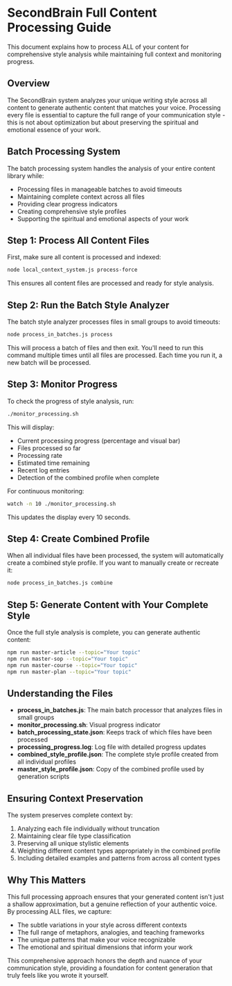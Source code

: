 # SecondBrain Full Content Processing Guide

This document explains how to process ALL of your content for comprehensive style analysis while maintaining full context and monitoring progress.

## Overview

The SecondBrain system analyzes your unique writing style across all content to generate authentic content that matches your voice. Processing every file is essential to capture the full range of your communication style - this is not about optimization but about preserving the spiritual and emotional essence of your work.

## Batch Processing System

The batch processing system handles the analysis of your entire content library while:
- Processing files in manageable batches to avoid timeouts
- Maintaining complete context across all files
- Providing clear progress indicators
- Creating comprehensive style profiles
- Supporting the spiritual and emotional aspects of your work

## Step 1: Process All Content Files

First, make sure all content is processed and indexed:

```bash
node local_context_system.js process-force
```

This ensures all content files are processed and ready for style analysis.

## Step 2: Run the Batch Style Analyzer

The batch style analyzer processes files in small groups to avoid timeouts:

```bash
node process_in_batches.js process
```

This will process a batch of files and then exit. You'll need to run this command multiple times until all files are processed. Each time you run it, a new batch will be processed.

## Step 3: Monitor Progress

To check the progress of style analysis, run:

```bash
./monitor_processing.sh
```

This will display:
- Current processing progress (percentage and visual bar)
- Files processed so far
- Processing rate
- Estimated time remaining
- Recent log entries
- Detection of the combined profile when complete

For continuous monitoring:

```bash
watch -n 10 ./monitor_processing.sh
```

This updates the display every 10 seconds.

## Step 4: Create Combined Profile

When all individual files have been processed, the system will automatically create a combined style profile. If you want to manually create or recreate it:

```bash
node process_in_batches.js combine
```

## Step 5: Generate Content with Your Complete Style

Once the full style analysis is complete, you can generate authentic content:

```bash
npm run master-article --topic="Your topic"
npm run master-sop --topic="Your topic"
npm run master-course --topic="Your topic"
npm run master-plan --topic="Your topic"
```

## Understanding the Files

- **process_in_batches.js**: The main batch processor that analyzes files in small groups
- **monitor_processing.sh**: Visual progress indicator
- **batch_processing_state.json**: Keeps track of which files have been processed
- **processing_progress.log**: Log file with detailed progress updates
- **combined_style_profile.json**: The complete style profile created from all individual profiles
- **master_style_profile.json**: Copy of the combined profile used by generation scripts

## Ensuring Context Preservation

The system preserves complete context by:
1. Analyzing each file individually without truncation
2. Maintaining clear file type classification
3. Preserving all unique stylistic elements
4. Weighting different content types appropriately in the combined profile
5. Including detailed examples and patterns from across all content types

## Why This Matters

This full processing approach ensures that your generated content isn't just a shallow approximation, but a genuine reflection of your authentic voice. By processing ALL files, we capture:

- The subtle variations in your style across different contexts
- The full range of metaphors, analogies, and teaching frameworks
- The unique patterns that make your voice recognizable
- The emotional and spiritual dimensions that inform your work

This comprehensive approach honors the depth and nuance of your communication style, providing a foundation for content generation that truly feels like you wrote it yourself.